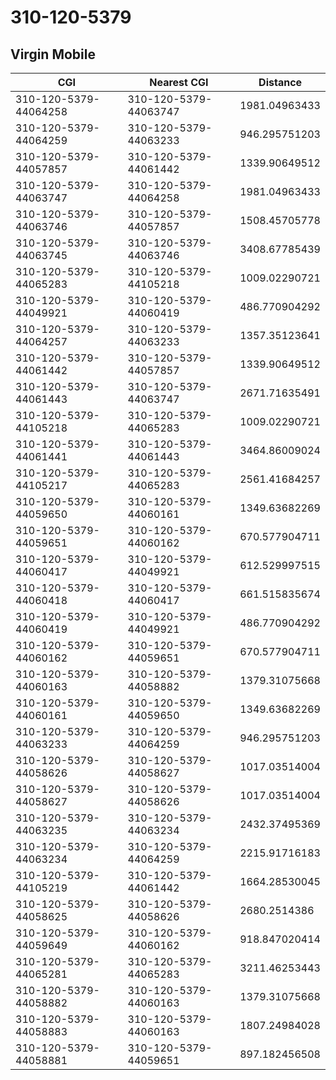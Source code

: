 # 310-120-5379
## Virgin Mobile


| CGI | Nearest CGI | Distance |
|-----|-------------|----------|
| 310-120-5379-44064258 | 310-120-5379-44063747 | 1981.04963433 |
| 310-120-5379-44064259 | 310-120-5379-44063233 | 946.295751203 |
| 310-120-5379-44057857 | 310-120-5379-44061442 | 1339.90649512 |
| 310-120-5379-44063747 | 310-120-5379-44064258 | 1981.04963433 |
| 310-120-5379-44063746 | 310-120-5379-44057857 | 1508.45705778 |
| 310-120-5379-44063745 | 310-120-5379-44063746 | 3408.67785439 |
| 310-120-5379-44065283 | 310-120-5379-44105218 | 1009.02290721 |
| 310-120-5379-44049921 | 310-120-5379-44060419 | 486.770904292 |
| 310-120-5379-44064257 | 310-120-5379-44063233 | 1357.35123641 |
| 310-120-5379-44061442 | 310-120-5379-44057857 | 1339.90649512 |
| 310-120-5379-44061443 | 310-120-5379-44063747 | 2671.71635491 |
| 310-120-5379-44105218 | 310-120-5379-44065283 | 1009.02290721 |
| 310-120-5379-44061441 | 310-120-5379-44061443 | 3464.86009024 |
| 310-120-5379-44105217 | 310-120-5379-44065283 | 2561.41684257 |
| 310-120-5379-44059650 | 310-120-5379-44060161 | 1349.63682269 |
| 310-120-5379-44059651 | 310-120-5379-44060162 | 670.577904711 |
| 310-120-5379-44060417 | 310-120-5379-44049921 | 612.529997515 |
| 310-120-5379-44060418 | 310-120-5379-44060417 | 661.515835674 |
| 310-120-5379-44060419 | 310-120-5379-44049921 | 486.770904292 |
| 310-120-5379-44060162 | 310-120-5379-44059651 | 670.577904711 |
| 310-120-5379-44060163 | 310-120-5379-44058882 | 1379.31075668 |
| 310-120-5379-44060161 | 310-120-5379-44059650 | 1349.63682269 |
| 310-120-5379-44063233 | 310-120-5379-44064259 | 946.295751203 |
| 310-120-5379-44058626 | 310-120-5379-44058627 | 1017.03514004 |
| 310-120-5379-44058627 | 310-120-5379-44058626 | 1017.03514004 |
| 310-120-5379-44063235 | 310-120-5379-44063234 | 2432.37495369 |
| 310-120-5379-44063234 | 310-120-5379-44064259 | 2215.91716183 |
| 310-120-5379-44105219 | 310-120-5379-44061442 | 1664.28530045 |
| 310-120-5379-44058625 | 310-120-5379-44058626 | 2680.2514386 |
| 310-120-5379-44059649 | 310-120-5379-44060162 | 918.847020414 |
| 310-120-5379-44065281 | 310-120-5379-44065283 | 3211.46253443 |
| 310-120-5379-44058882 | 310-120-5379-44060163 | 1379.31075668 |
| 310-120-5379-44058883 | 310-120-5379-44060163 | 1807.24984028 |
| 310-120-5379-44058881 | 310-120-5379-44059651 | 897.182456508 |

